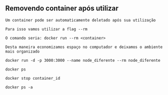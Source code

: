 ## Removendo container após utilizar

```
Um container pode ser automaticamente deletado após sua utilização
```

```
Para isso vamos utilizar a flag --rm
```

```
O comando seria: docker run --rm <container>
```

```
Desta maneira economizamos espaço no computador e deixamos o ambiente mais organizado
```

```
docker run -d -p 3000:3000 --name node_diferente --rm node_diferente

docker ps

docker stop container_id

docker ps -a
```
